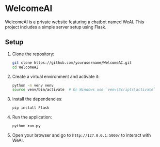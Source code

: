 # WelcomeAI

WelcomeAI is a private website featuring a chatbot named WeAI. This project includes a simple server setup using Flask.

## Setup

1. Clone the repository:
    ```bash
    git clone https://github.com/yourusername/WelcomeAI.git
    cd WelcomeAI
    ```

2. Create a virtual environment and activate it:
    ```bash
    python -m venv venv
    source venv/bin/activate  # On Windows use `venv\Scripts\activate`
    ```

3. Install the dependencies:
    ```bash
    pip install Flask
    ```

4. Run the application:
    ```bash
    python run.py
    ```

5. Open your browser and go to `http://127.0.0.1:5000/` to interact with WeAI.
